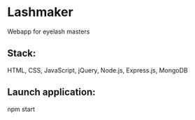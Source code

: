 # Lashmaker
Webapp for eyelash masters

## Stack:
HTML, CSS, JavaScript, jQuery, Node.js, Express.js, MongoDB

## Launch application:
npm start
